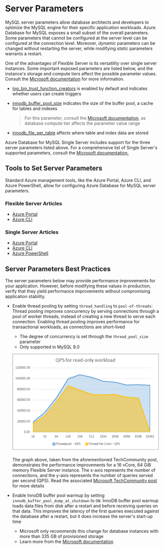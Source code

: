 # Server Parameters

MySQL server parameters allow database architects and developers to optimize the MySQL engine for their specific application workloads. Azure Database for MySQL exposes a small subset of the overall parameters. Some parameters that cannot be configured at the server level can be configured at the connection level. Moreover, *dynamic* parameters can be changed without restarting the server, while modifying *static* parameters warrants a restart.

One of the advantages of Flexible Server is its versatility over single server instances. Some important exposed parameters are listed below, and the instance's storage and compute tiers affect the possible parameter values. Consult the [Microsoft documentation](https://docs.microsoft.com/azure/mysql/flexible-server/concepts-server-parameters) for more information.

- [log_bin_trust_function_creators](https://dev.mysql.com/doc/refman/8.0/en/replication-options-binary-log.html#sysvar_log_bin_trust_function_creators) is enabled by default and indicates whether users can create triggers

- [innodb_buffer_pool_size](https://dev.mysql.com/doc/refman/8.0/en/innodb-parameters.html#sysvar_innodb_buffer_pool_size) indicates the size of the buffer pool, a cache for tables and indexes

    > For this parameter, consult the [Microsoft documentation](https://docs.microsoft.com/en-us/azure/mysql/flexible-server/concepts-server-parameters), as database compute tier affects the parameter value range

- [innodb_file_per_table](https://dev.mysql.com/doc/refman/8.0/en/innodb-parameters.html#sysvar_innodb_file_per_table) affects where table and index data are stored

Azure Database for MySQL Single Server includes support for the three server parameters listed above. For a comprehensive list of Single Server's supported parameters, consult the [Microsoft documentation.](https://docs.microsoft.com/azure/mysql/concepts-server-parameters)

## Tools to Set Server Parameters

Standard Azure management tools, like the Azure Portal, Azure CLI, and Azure PowerShell, allow for configuring Azure Database for MySQL server parameters.

### Flexible Server Articles

- [Azure Portal](https://docs.microsoft.com/azure/mysql/flexible-server/how-to-configure-server-parameters-portal)
- [Azure CLI](https://docs.microsoft.com/azure/mysql/flexible-server/how-to-configure-server-parameters-cli)

### Single Server Articles

- [Azure Portal](https://docs.microsoft.com/azure/mysql/howto-server-parameters)
- [Azure CLI](https://docs.microsoft.com/azure/mysql/howto-configure-server-parameters-using-cli)
- [Azure PowerShell](https://docs.microsoft.com/azure/mysql/howto-configure-server-parameters-using-powershell)

## Server Parameters Best Practices

The server parameters below may provide performance improvements for your application. However, before modifying these values in production, verify that they yield performance improvements without compromising application stability.

- Enable thread pooling by setting `thread_handling` to `pool-of-threads`: Thread pooling improves concurrency by serving connections through a pool of worker threads, instead of creating a new thread to serve each connection. Enabling thread pooling improves performance for transactional workloads, as connections are short-lived
  - The degree of concurrency is set through the `thread_pool_size` parameter
  - Only supported in MySQL 8.0

  ![This graph demonstrates the performance benefits of thread pooling for a Flexible Server instance.](./media/thread-pooling-performance.png "Performance benefits of thread pooling")

  The graph above, taken from the aforementioned TechCommunity post, demonstrates the performance improvements for a 16 vCore, 64 GiB memory Flexible Server instance. The x-axis represents the number of connections, and the y-axis represents the number of queries served per second (QPS). Read the associated [Microsoft TechCommunity post](https://techcommunity.microsoft.com/t5/azure-database-for-mysql-blog/achieve-up-to-a-50-performance-boost-in-azure-database-for-mysql/ba-p/2909691) for more details

- Enable InnoDB buffer pool warmup by setting `innodb_buffer_pool_dump_at_shutdown` to `ON`: InnoDB buffer pool warmup loads data files from disk after a restart and before receiving queries on that data. This improves the latency of the first queries executed against the database after a restart, but it does increase the server's start-up time
  - Microsoft only recommends this change for database instances with more than 335 GB of provisioned storage
  - Learn more from the [Microsoft documentation](https://docs.microsoft.com/azure/mysql/concept-performance-best-practices)